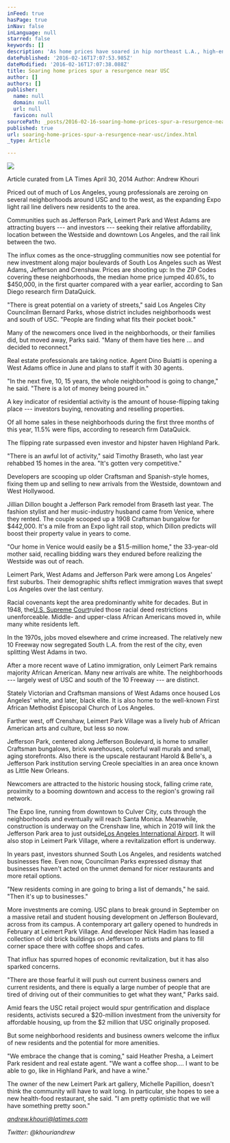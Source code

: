 ```yaml
---
inFeed: true
hasPage: true
inNav: false
inLanguage: null
starred: false
keywords: []
description: 'As home prices have soared in hip northeast L.A., high-end flippers have moved south. They are picking up cheap Craftsman bungalows in West Adams and Jefferson Park, selling to young buyers while using the Expo Line as a marketing tool.'
datePublished: '2016-02-16T17:07:53.985Z'
dateModified: '2016-02-16T17:07:38.088Z'
title: Soaring home prices spur a resurgence near USC
author: []
authors: []
publisher:
  name: null
  domain: null
  url: null
  favicon: null
sourcePath: _posts/2016-02-16-soaring-home-prices-spur-a-resurgence-near-usc.md
published: true
url: soaring-home-prices-spur-a-resurgence-near-usc/index.html
_type: Article

---
```

![](https://the-grid-user-content.s3-us-west-2.amazonaws.com/a131941a-3e62-4797-8a8e-98e45ac6040e.jpg)

Article curated from LA Times April 30, 2014 Author: Andrew Khouri

Priced out of much of Los Angeles, young professionals are zeroing on several neighborhoods around USC and to the west, as the expanding Expo light rail line delivers new residents to the area.

Communities such as Jefferson Park, Leimert Park and West Adams are attracting buyers --- and investors --- seeking their relative affordability, location between the Westside and downtown Los Angeles, and the rail link between the two.

The influx comes as the once-struggling communities now see potential for new investment along major boulevards of South Los Angeles such as West Adams, Jefferson and Crenshaw. Prices are shooting up: In the ZIP Codes covering these neighborhoods, the median home price jumped 40.6%, to $450,000, in the first quarter compared with a year earlier, according to San Diego research firm DataQuick.

"There is great potential on a variety of streets," said Los Angeles City Councilman Bernard Parks, whose district includes neighborhoods west and south of USC. "People are finding what fits their pocket book."

Many of the newcomers once lived in the neighborhoods, or their families did, but moved away, Parks said. "Many of them have ties here ... and decided to reconnect."

Real estate professionals are taking notice. Agent Dino Buiatti is opening a West Adams office in June and plans to staff it with 30 agents.

"In the next five, 10, 15 years, the whole neighborhood is going to change," he said. "There is a lot of money being poured in."

A key indicator of residential activity is the amount of house-flipping taking place --- investors buying, renovating and reselling properties.

Of all home sales in these neighborhoods during the first three months of this year, 11.5% were flips, according to research firm DataQuick.

The flipping rate surpassed even investor and hipster haven Highland Park.

"There is an awful lot of activity," said Timothy Braseth, who last year rehabbed 15 homes in the area. "It's gotten very competitive."

Developers are scooping up older Craftsman and Spanish-style homes, fixing them up and selling to new arrivals from the Westside, downtown and West Hollywood.

Jillian Dillon bought a Jefferson Park remodel from Braseth last year. The fashion stylist and her music-industry husband came from Venice, where they rented. The couple scooped up a 1908 Craftsman bungalow for $442,000\. It's a mile from an Expo light rail stop, which Dillon predicts will boost their property value in years to come.

"Our home in Venice would easily be a $1.5-million home," the 33-year-old mother said, recalling bidding wars they endured before realizing the Westside was out of reach.

Leimert Park, West Adams and Jefferson Park were among Los Angeles' first suburbs. Their demographic shifts reflect immigration waves that swept Los Angeles over the last century.

Racial covenants kept the area predominantly white for decades. But in 1948, the[U.S. Supreme Court][0]ruled those racial deed restrictions unenforceable. Middle- and upper-class African Americans moved in, while many white residents left.

In the 1970s, jobs moved elsewhere and crime increased. The relatively new 10 Freeway now segregated South L.A. from the rest of the city, even splitting West Adams in two.

After a more recent wave of Latino immigration, only Leimert Park remains majority African American. Many new arrivals are white. The neighborhoods --- largely west of USC and south of the 10 Freeway --- are distinct.

Stately Victorian and Craftsman mansions of West Adams once housed Los Angeles' white, and later, black elite. It is also home to the well-known First African Methodist Episcopal Church of Los Angeles.

Farther west, off Crenshaw, Leimert Park Village was a lively hub of African American arts and culture, but less so now.

Jefferson Park, centered along Jefferson Boulevard, is home to smaller Craftsman bungalows, brick warehouses, colorful wall murals and small, aging storefronts. Also there is the upscale restaurant Harold & Belle's, a Jefferson Park institution serving Creole specialties in an area once known as Little New Orleans.

Newcomers are attracted to the historic housing stock, falling crime rate, proximity to a booming downtown and access to the region's growing rail network.

The Expo line, running from downtown to Culver City, cuts through the neighborhoods and eventually will reach Santa Monica. Meanwhile, construction is underway on the Crenshaw line, which in 2019 will link the Jefferson Park area to just outside[Los Angeles International Airport][1]. It will also stop in Leimert Park Village, where a revitalization effort is underway.

In years past, investors shunned South Los Angeles, and residents watched businesses flee. Even now, Councilman Parks expressed dismay that businesses haven't acted on the unmet demand for nicer restaurants and more retail options.

"New residents coming in are going to bring a list of demands," he said. "Then it's up to businesses."

More investments are coming. USC plans to break ground in September on a massive retail and student housing development on Jefferson Boulevard, across from its campus. A contemporary art gallery opened to hundreds in February at Leimert Park Village. And developer Nick Hadim has leased a collection of old brick buildings on Jefferson to artists and plans to fill corner space there with coffee shops and cafes.

That influx has spurred hopes of economic revitalization, but it has also sparked concerns.

"There are those fearful it will push out current business owners and current residents, and there is equally a large number of people that are tired of driving out of their communities to get what they want," Parks said.

Amid fears the USC retail project would spur gentrification and displace residents, activists secured a $20-million investment from the university for affordable housing, up from the $2 million that USC originally proposed.

But some neighborhood residents and business owners welcome the influx of new residents and the potential for more amenities.

"We embrace the change that is coming," said Heather Presha, a Leimert Park resident and real estate agent. "We want a coffee shop.... I want to be able to go, like in Highland Park, and have a wine."

The owner of the new Leimert Park art gallery, Michelle Papillion, doesn't think the community will have to wait long. In particular, she hopes to see a new health-food restaurant, she said. "I am pretty optimistic that we will have something pretty soon."

_[andrew.khouri@latimes.com][2]_

_Twitter: @khouriandrew_

[0]: http://www.latimes.com/topic/crime-law-justice/justice-system/u.s.-supreme-court-ORGOV0000126-topic.html "U.S. Supreme Court"
[1]: http://www.latimes.com/topic/transportation/air-transportation/los-angeles-international-airport-PLTRA0000070-topic.html "Los Angeles International Airport"
[2]: mailto:andrew.khouri@latimes.com